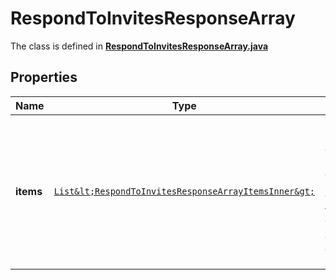 

# RespondToInvitesResponseArray

The class is defined in **[RespondToInvitesResponseArray.java](../../src/main/java/org/openapitools/model/RespondToInvitesResponseArray.java)**

## Properties

Name | Type | Description | Notes
------------ | ------------- | ------------- | -------------
**items** | [`List&lt;RespondToInvitesResponseArrayItemsInner&gt;`](RespondToInvitesResponseArrayItemsInner.md) | List of invite/request accept/decline status. If there is an error, an exception object will be returned. If the invite/request was successfully accepted/declined, an invite object will be returned. |  [optional property]



